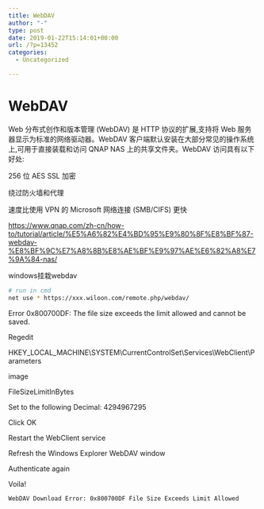 ```yaml
---
title: WebDAV
author: "-"
type: post
date: 2019-01-22T15:14:01+00:00
url: /?p=13452
categories:
  - Uncategorized

---
```

# WebDAV
Web 分布式创作和版本管理 (WebDAV) 是 HTTP 协议的扩展,支持将 Web 服务器显示为标准的网络驱动器。WebDAV 客户端默认安装在大部分常见的操作系统上,可用于直接装载和访问 QNAP NAS 上的共享文件夹。WebDAV 访问具有以下好处: 

256 位 AES SSL 加密
  
绕过防火墙和代理
  
速度比使用 VPN 的 Microsoft 网络连接 (SMB/CIFS) 更快

https://www.qnap.com/zh-cn/how-to/tutorial/article/%E5%A6%82%E4%BD%95%E9%80%8F%E8%BF%87-webdav-%E8%BF%9C%E7%A8%8B%E8%AE%BF%E9%97%AE%E6%82%A8%E7%9A%84-nas/

windows挂栽webdav

```bash
# run in cmd
net use * https://xxx.wiloon.com/remote.php/webdav/
```

Error 0x800700DF: The file size exceeds the limit allowed and cannot be saved.
  
Regedit
  
HKEY_LOCAL_MACHINE\SYSTEM\CurrentControlSet\Services\WebClient\Parameters
  
image
  
FileSizeLimitInBytes
  
Set to the following Decimal: 4294967295
  
Click OK
  
Restart the WebClient service
  
Refresh the Windows Explorer WebDAV window
  
Authenticate again
  
Voila!


  
    WebDAV Download Error: 0x800700DF File Size Exceeds Limit Allowed
  


